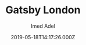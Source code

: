 ---
title: Gatsby London
github: https://github.com/ImedAdel/gatsby-london
demo: https://gatsby-london.netlify.app/
author: Imed Adel
ssg:
  - Gatsby
cms:
  - Markdown
date: 2019-05-18T14:17:26.000Z
description: A free, open source, image-concentric starter for GatsbyJS
draft: true
publish_date: '2019-05-18T14:17:26Z'
update_date: '2019-11-20T20:47:09Z'
github_star: 158
github_fork: 69
---